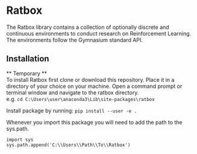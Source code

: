 # Ratbox

The Ratbox library contains a collection of optionally discrete and continuous environments to conduct research on Reinforcement Learning. 
The environments follow the Gymnasium standard API. 

## Installation
** Temporary ** <br>
To install Ratbox first clone or download this repository. Place it in a directory of your choice on your machine. Open a command prompt or terminal window and navigate to 
the ratbox directory. <br>
e.g. `cd C:\Users\user\anaconda3\Lib\site-packages\ratbox` <br>

Install package by running: `pip install --user -e .`

Whenever you import this package you will need to add the path to the sys.path.

```
import sys
sys.path.append('C:\\Users\\Path\\To\\Ratbox')
```
